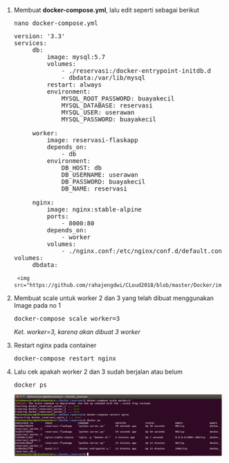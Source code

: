 1. Membuat <b>docker-compose.yml</b>, lalu edit seperti sebagai berikut
    <pre>nano docker-compose.yml</pre>
    
    <pre>version: '3.3'
   services:
        db:
            image: mysql:5.7
            volumes:
                - ./reservasi:/docker-entrypoint-initdb.d
                - dbdata:/var/lib/mysql
            restart: always
            environment:
                MYSQL_ROOT_PASSWORD: buayakecil
                MYSQL_DATABASE: reservasi
                MYSQL_USER: userawan
                MYSQL_PASSWORD: buayakecil

        worker:
            image: reservasi-flaskapp
            depends_on:
                - db
            environment:
                DB_HOST: db
                DB_USERNAME: userawan
                DB_PASSWORD: buayakecil
                DB_NAME: reservasi

        nginx:
            image: nginx:stable-alpine
            ports:
                - 8000:80
            depends_on:
                - worker
            volumes:
                - ./nginx.conf:/etc/nginx/conf.d/default.conf:ro
   volumes:
        dbdata:</pre>
        
        <img src="https://github.com/rahajengdwi/CLoud2018/blob/master/Docker/image/dockercompose.png">
        
2. Membuat scale untuk worker 2 dan 3 yang telah dibuat menggunakan Image pada no 1
    <pre>docker-compose scale worker=3</pre>
      <i>Ket. worker=3, karena akan dibuat 3 worker</i>
3. Restart nginx pada container
    <pre>docker-compose restart nginx</pre>
4. Lalu cek apakah worker 2 dan 3 sudah berjalan atau belum
    <pre>docker ps</pre>
    
    <img src="https://github.com/rahajengdwi/CLoud2018/blob/master/Docker/image/dockerworker.png">
    
